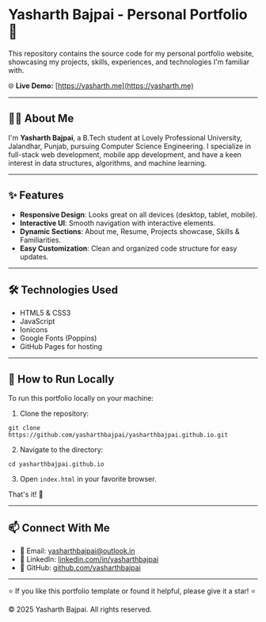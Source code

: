 
# Yasharth Bajpai - Personal Portfolio 🚀

This repository contains the source code for my personal portfolio website, showcasing my projects, skills, experiences, and technologies I'm familiar with.

🌐 **Live Demo:** [https://yasharth.me](https://yasharth.me)

---

## 👨‍💻 About Me

I'm **Yasharth Bajpai**, a B.Tech student at Lovely Professional University, Jalandhar, Punjab, pursuing Computer Science Engineering. I specialize in full-stack web development, mobile app development, and have a keen interest in data structures, algorithms, and machine learning.

---

## ✨ Features

- **Responsive Design**: Looks great on all devices (desktop, tablet, mobile).
- **Interactive UI**: Smooth navigation with interactive elements.
- **Dynamic Sections**: About me, Resume, Projects showcase, Skills & Familiarities.
- **Easy Customization**: Clean and organized code structure for easy updates.

---

## 🛠️ Technologies Used

- HTML5 & CSS3
- JavaScript
- Ionicons
- Google Fonts (Poppins)
- GitHub Pages for hosting

---



## 🚀 How to Run Locally

To run this portfolio locally on your machine:

1. Clone the repository:

```
git clone https://github.com/yasharthbajpai/yasharthbajpai.github.io.git
```

2. Navigate to the directory:

```
cd yasharthbajpai.github.io
```

3. Open `index.html` in your favorite browser.

That's it! 🎉

---


## 📫 Connect With Me

- 📧 Email: [yasharthbajpai@outlook.in](mailto:yasharthbajpai@outlook.in)
- 🔗 LinkedIn: [linkedin.com/in/yasharthbajpai](https://linkedin.com/in/yasharthbajpai)
- 🐙 GitHub: [github.com/yasharthbajpai](https://github.com/yasharthbajpai)

---

⭐ If you like this portfolio template or found it helpful, please give it a star! ⭐

© 2025 Yasharth Bajpai. All rights reserved.
